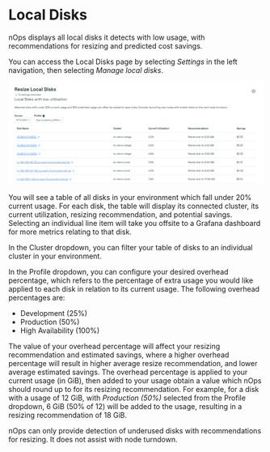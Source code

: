 # Local Disks

nOps displays all local disks it detects with low usage, with recommendations for resizing and predicted cost savings.

You can access the Local Disks page by selecting *Settings* in the left navigation, then selecting *Manage local disks*.

![Local Disks](/images/localdisks.png)

You will see a table of all disks in your environment which fall under 20% current usage. For each disk, the table will display its connected cluster, its current utilization, resizing recommendation, and potential savings. Selecting an individual line item will take you offsite to a Grafana dashboard for more metrics relating to that disk.

In the Cluster dropdown, you can filter your table of disks to an individual cluster in your environment.

In the Profile dropdown, you can configure your desired overhead percentage, which refers to the percentage of extra usage you would like applied to each disk in relation to its current usage. The following overhead percentages are:

* Development (25%)
* Production (50%)
* High Availability (100%)

The value of your overhead percentage will affect your resizing recommendation and estimated savings, where a higher overhead percentage will result in higher average resize recommendation, and lower average estimated savings. The overhead percentage is applied to your current usage (in GiB), then added to your usage obtain a  value which nOps should round up to for its resizing recommendation. For example, for a disk with a usage of 12 GiB, with _Production (50%)_ selected from the Profile dropdown, 6 GiB (50% of 12) will be added to the usage, resulting in a resizing recommendation of 18 GiB.

nOps can only provide detection of underused disks with recommendations for resizing. It does not assist with node turndown.
